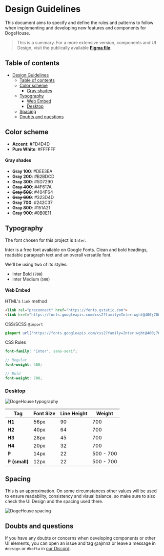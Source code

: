 # Design Guidelines

This document aims to specify and define the rules and patterns to follow when implementing and developing new features and components for DogeHouse.

>This is a summary. For a more extensive version, components and UI Design, visit the publically available **[Figma file](https://www.figma.com/file/CS01VVLR7ArQl0afYFkNj3/Web-App?node-id=201%3A1979)**.

## Table of contents
- [Design Guidelines](#design-guidelines)
  - [Table of contents](#table-of-contents)
  - [Color scheme](#color-scheme)
      - [Gray shades](#gray-shades)
  - [Typography](#typography)
      - [Web Embed](#web-embed)
    - [Desktop](#desktop)
  - [Spacing](#spacing)
  - [Doubts and questions](#doubts-and-questions)

## Color scheme

- **Accent**: #FD4D4D
- **Pure White**: #FFFFFF

#### Gray shades
- **Gray 100**: #DEE3EA
- **Gray 200**: #B2BDCD
- **Gray 300**: #5D7290
- **~~Gray 400~~**: #4F617A
- **~~Gray 500~~**: #404F64
- **~~Gray 600~~**: #323D4D
- **Gray 700**: #242C37
- **Gray 800**: #151A21
- **Gray 900**: #0B0E11

## Typography

The font chosen for this project is `Inter`.

Inter is a free font available on Google Fonts. Clean and bold headings, readable paragraph text and an overall versatile font.

We'll be using two of its styles:
- Inter Bold (`700`)
- Inter Medium (`500`)

#### Web Embed

HTML's `link` method

```html
<link rel="preconnect" href="https://fonts.gstatic.com">
<link href="https://fonts.googleapis.com/css2?family=Inter:wght@400;700&display=swap" rel="stylesheet">
```

CSS/SCSS `@import`

```css
@import url('https://fonts.googleapis.com/css2?family=Inter:wght@400;700&display=swap');
```

CSS Rules

```scss
font-family: 'Inter', sans-serif;

// Regular
font-weight: 400;

// Bold
font-weight: 700;
```

### Desktop

![DogeHouse typography](https://i.imgur.com/A1pz7UD.png)

Tag | Font Size | Line Height | Weight
--- | --------- | ----------- | ------
**H1** | 56px | 90 | 700
**H2** | 40px | 64 | 700
**H3** | 28px | 45 | 700
**H4** | 20px | 32 | 700
**P** | 14px | 22 | 500 - 700
**P (small)** | 12px | 22 | 500 - 700

## Spacing

This is an approximation. On some circumstances other values will be used to ensure readability, consistency and visual balance, so make sure to also check the UI Design and the spacing used there.

![DogeHouse spacing](https://i.imgur.com/gRIJAXA.png)

## Doubts and questions
If you have any doubts or concerns when developing components or other UI elements, you can open an issue and tag @ajmnz or leave a message in `#design` or `#kofta` in [our Discord](https://discord.gg/82HzQCJCDg).